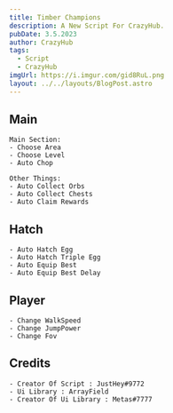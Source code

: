 ```yaml
---
title: Timber Champions
description: A New Script For CrazyHub.
pubDate: 3.5.2023
author: CrazyHub
tags:
  - Script
  - CrazyHub
imgUrl: https://i.imgur.com/gid8RuL.png
layout: ../../layouts/BlogPost.astro
---
```



## Main
```
Main Section:
- Choose Area
- Choose Level
- Auto Chop
```

```
Other Things:
- Auto Collect Orbs
- Auto Collect Chests
- Auto Claim Rewards
```

## Hatch
```
- Auto Hatch Egg
- Auto Hatch Triple Egg
- Auto Equip Best
- Auto Equip Best Delay
```

## Player
```
- Change WalkSpeed
- Change JumpPower
- Change Fov
```

## Credits
```
- Creator Of Script : JustHey#9772
- Ui Library : ArrayField
- Creator Of Ui Library : Metas#7777
```